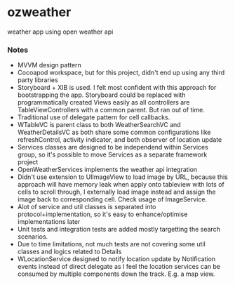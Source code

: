 # ozweather
weather app using open weather api 

### Notes ###
- MVVM design pattern
- Cocoapod workspace, but for this project, didn't end up using any third party libraries
- Storyboard + XIB is used. I felt most confident with this approach for bootstrapping the app. Storyboard could be replaced with programmatically created Views easily as all controllers are TableViewControllers with a common parent. But ran out of time. 
- Traditional use of delegate pattern for cell callbacks. 
- WTableVC is parent class to both WeatherSearchVC and WeatherDetailsVC as both share some common configurations like refreshControl, activity indicator, and both observer of location update
- Services classes are designed to be independend within Services group, so it's possible to move Services as a separate framework project
- OpenWeatherServices implements the weather api integration
- Didn't use extension to UIImageView to load image by URL, because this approach will have memory leak when apply onto tableview with lots of cells to scroll through, I externally load image instead and assign the image back to corresponding cell. Check usage of ImageService. 
- Alot of service and util classes is separated into protocol+implementation, so it's easy to enhance/optimise implementations later
- Unit tests and integration tests are added mostly targetting the search scenarios. 
- Due to time limitations, not much tests are not covering some util classes and logics related to Details
- WLocationService designed to notify location update by Notification events instead of direct delegate as I feel the location services can be consumed by multiple components down the track. E.g. a map view. 
